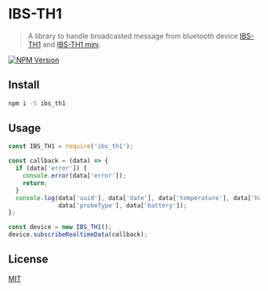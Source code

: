 # IBS-TH1

> A library to handle broadcasted message from bluetooth device [IBS-TH1](http://www.ink-bird.com/products-smart-sensor-ibsth1.html) and [IBS-TH1 mini](http://www.ink-bird.com/products-smart-sensor-ibsth1mini.html).

[![NPM Version][npm-image]][npm-url]

## Install

```bash
npm i -S ibs_th1
```

## Usage

```javascript
const IBS_TH1 = require('ibs_th1');

const callback = (data) => {
  if (data['error']) {
    console.error(data['error']);
    return;
  }
  console.log(data['uuid'], data['date'], data['temperature'], data['humidity'],
              data['probeType'], data['battery']);
};

const device = new IBS_TH1();
device.subscribeRealtimeData(callback);
```

## License

[MIT](http://vjpr.mit-license.org)

[npm-image]: https://img.shields.io/npm/v/ibs_th1.svg
[npm-url]: https://npmjs.org/package/ibs_th1
